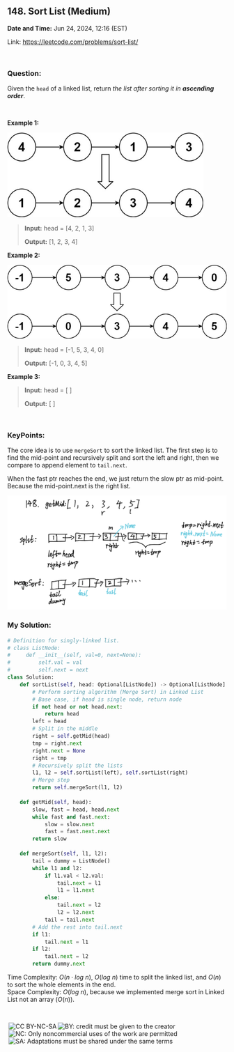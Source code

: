 ## 148. Sort List (Medium)
**Date and Time:** Jun 24, 2024, 12:16 (EST)

Link: https://leetcode.com/problems/sort-list/

<br>

### Question:
Given the `head` of a linked list, return _the list after sorting it in **ascending order**_.

<br>

**Example 1:**

<img src="../images/148_1.jpg" width=450>

> **Input:** head = [4, 2, 1, 3]
> 
> **Output:** [1, 2, 3, 4]

**Example 2:**

<img src="../images/148_2.jpg" width=550>

> **Input:** head = [-1, 5, 3, 4, 0]
> 
> **Output:** [-1, 0, 3, 4, 5]

**Example 3:**
> **Input:** head = [ ]
> 
> **Output:** [ ]

<br>

### KeyPoints:
The core idea is to use `mergeSort` to sort the linked list. The first step is to find the mid-point and recursively split and sort the left and right, then we compare to append element to `tail.next`.

When the fast ptr reaches the end, we just return the slow ptr as mid-point. Because the mid-point.next is the right list.

<img src="../images/148_3.png" width=700>

<br>

### My Solution:
```python
# Definition for singly-linked list.
# class ListNode:
#     def __init__(self, val=0, next=None):
#         self.val = val
#         self.next = next
class Solution:
    def sortList(self, head: Optional[ListNode]) -> Optional[ListNode]:
        # Perform sorting algorithm (Merge Sort) in Linked List
        # Base case, if head is single node, return node
        if not head or not head.next:
            return head
        left = head
        # Split in the middle
        right = self.getMid(head)
        tmp = right.next
        right.next = None
        right = tmp
        # Recursively split the lists
        l1, l2 = self.sortList(left), self.sortList(right)
        # Merge step
        return self.mergeSort(l1, l2)
    
    def getMid(self, head):
        slow, fast = head, head.next
        while fast and fast.next:
            slow = slow.next
            fast = fast.next.next
        return slow
    
    def mergeSort(self, l1, l2):
        tail = dummy = ListNode()
        while l1 and l2:
            if l1.val < l2.val:
                tail.next = l1
                l1 = l1.next
            else:
                tail.next = l2
                l2 = l2.next
            tail = tail.next
        # Add the rest into tail.next
        if l1:
            tail.next = l1
        if l2:
            tail.next = l2
        return dummy.next
```
Time Complexity: $O(n\cdot log\ n)$, $O(log\ n)$ time to split the linked list, and $O(n)$ to sort the whole elements in the end. <br>
Space Complexity: $O(log\ n)$, because we implemented merge sort in Linked List not an array ($O(n)$).

<br>

<img style="height:22px!important;margin-left:3px;vertical-align:text-bottom;" src="https://mirrors.creativecommons.org/presskit/icons/cc.svg?ref=chooser-v1" alt="CC BY-NC-SA" title="CC BY-NC-SA"><img style="height:22px!important;margin-left:3px;vertical-align:text-bottom;" src="https://mirrors.creativecommons.org/presskit/icons/by.svg?ref=chooser-v1" alt="BY: credit must be given to the creator" title="BY: credit must be given to the creator"><img style="height:22px!important;margin-left:3px;vertical-align:text-bottom;" src="https://mirrors.creativecommons.org/presskit/icons/nc.svg?ref=chooser-v1" alt="NC: Only noncommercial uses of the work are permitted" title="NC: Only noncommercial uses of the work are permitted"><img style="height:22px!important;margin-left:3px;vertical-align:text-bottom;" src="https://mirrors.creativecommons.org/presskit/icons/sa.svg?ref=chooser-v1" alt="SA: Adaptations must be shared under the same terms" title="SA: Adaptations must be shared under the same terms">